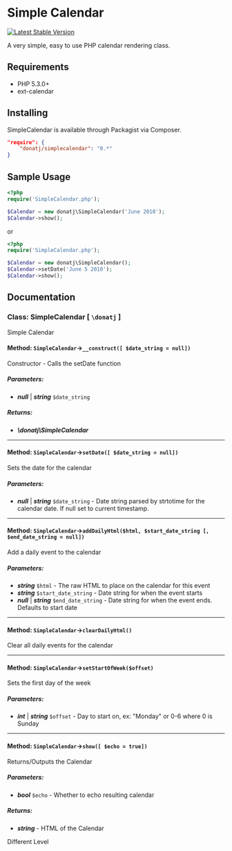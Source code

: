 # Simple Calendar

[![Latest Stable Version](https://poser.pugx.org/donatj/simplecalendar/v/stable.png)](https://packagist.org/packages/donatj/simplecalendar)

A very simple, easy to use PHP calendar rendering class.

## Requirements

  - PHP 5.3.0+
  - ext-calendar

## Installing

SimpleCalendar is available through Packagist via Composer.

```json
"require": {
	"donatj/simplecalendar": "0.*"
}
```

## Sample Usage

```php
<?php
require('SimpleCalendar.php');  

$Calendar = new donatj\SimpleCalendar('June 2010');  
$Calendar->show();
```

or

```php
<?php
require('SimpleCalendar.php');  

$Calendar = new donatj\SimpleCalendar();  
$Calendar->setDate('June 5 2010');  
$Calendar->show();
```

## Documentation

### Class: SimpleCalendar \[ `\donatj` \]

Simple Calendar

#### Method: `SimpleCalendar`->`__construct([ $date_string = null])`

Constructor - Calls the setDate function  
  


##### Parameters:

- ***null*** | ***string*** `$date_string`


##### Returns:

- ***\donatj\SimpleCalendar***


---

#### Method: `SimpleCalendar`->`setDate([ $date_string = null])`

Sets the date for the calendar  
  


##### Parameters:

- ***null*** | ***string*** `$date_string` - Date string parsed by strtotime for the calendar date. If null set to current timestamp.



---

#### Method: `SimpleCalendar`->`addDailyHtml($html, $start_date_string [, $end_date_string = null])`

Add a daily event to the calendar  
  


##### Parameters:

- ***string*** `$html` - The raw HTML to place on the calendar for this event
- ***string*** `$start_date_string` - Date string for when the event starts
- ***null*** | ***string*** `$end_date_string` - Date string for when the event ends. Defaults to start date



---

#### Method: `SimpleCalendar`->`clearDailyHtml()`

Clear all daily events for the calendar  
  



---

#### Method: `SimpleCalendar`->`setStartOfWeek($offset)`

Sets the first day of the week  
  


##### Parameters:

- ***int*** | ***string*** `$offset` - Day to start on, ex: "Monday" or 0-6 where 0 is Sunday



---

#### Method: `SimpleCalendar`->`show([ $echo = true])`

Returns/Outputs the Calendar  
  


##### Parameters:

- ***bool*** `$echo` - Whether to echo resulting calendar


##### Returns:

- ***string*** - HTML of the Calendar

Different Level

